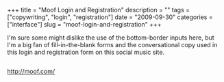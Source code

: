 +++
title = "Moof Login and Registration"
description = ""
tags = ["copywriting", "login", "registration"]
date = "2009-09-30"
categories = ["interface"]
slug = "moof-login-and-registration"
+++


<p>I'm sure some might dislike the use of the bottom-border inputs here, but I'm a big fan of fill-in-the-blank forms and the conversational copy used in this login and registration form on this social music site.</p>
<div id="screens-full" class="clear"><div class="fullimg clear"><a href="//konigi.com/media/interface/moof-registration-login-1.png" class="group" rel="group" title="1. "><img src="//konigi.com/media/interface/moof-registration-login-1.png" alt="" class="img-responsive"></a></div></div>        
<p><a href="http://moof.com/">http://moof.com/</a></p>

